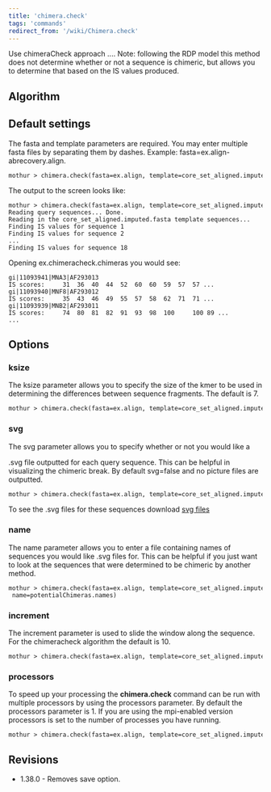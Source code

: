 ```yaml
---
title: 'chimera.check'
tags: 'commands'
redirect_from: '/wiki/Chimera.check'
---
```

Use chimeraCheck approach \.... Note: following the RDP model this
method does not determine whether or not a sequence is chimeric, but
allows you to determine that based on the IS values produced.


## Algorithm

## Default settings

The fasta and template parameters are required. You may enter multiple
fasta files by separating them by dashes. Example:
fasta=ex.align-abrecovery.align.

    mothur > chimera.check(fasta=ex.align, template=core_set_aligned.imputed.fasta)

The output to the screen looks like:

    mothur > chimera.check(fasta=ex.align, template=core_set_aligned.imputed.fasta)
    Reading query sequences... Done.
    Reading in the core_set_aligned.imputed.fasta template sequences...    DONE.
    Finding IS values for sequence 1
    Finding IS values for sequence 2
    ...
    Finding IS values for sequence 18

Opening ex.chimeracheck.chimeras you would see:

    gi|11093941|MNA3|AF293013
    IS scores:     31  36  40  44  52  60  60  59  57  57 ...
    gi|11093940|MNF8|AF293012
    IS scores:     35  43  46  49  55  57  58  62  71  71 ...
    gi|11093939|MNB2|AF293011
    IS scores:     74  80  81  82  91  93  98  100     100 89 ...  
    ...

## Options

### ksize

The ksize parameter allows you to specify the size of the kmer to be
used in determining the differences between sequence fragments. The
default is 7.

    mothur > chimera.check(fasta=ex.align, template=core_set_aligned.imputed.fasta, ksize=8)

### svg

The svg parameter allows you to specify whether or not you would like a

\.svg file outputted for each query sequence. This can be helpful in
visualizing the chimeric break. By default svg=false and no picture
files are outputted.

    mothur > chimera.check(fasta=ex.align, template=core_set_aligned.imputed.fasta, svg=t)

To see the .svg files for these sequences download [svg
files](https://mothur.s3.us-east-2.amazonaws.com/wiki/chimerachecksvgfiles.zip)

### name

The name parameter allows you to enter a file containing names of
sequences you would like .svg files for. This can be helpful if you just
want to look at the sequences that were determined to be chimeric by
another method.

    mothur > chimera.check(fasta=ex.align, template=core_set_aligned.imputed.fasta,
     name=potentialChimeras.names)

### increment

The increment parameter is used to slide the window along the sequence.
For the chimeracheck algorithm the default is 10.

    mothur > chimera.check(fasta=ex.align, template=core_set_aligned.imputed.fasta, increment=50)

### processors

To speed up your processing the
**chimera.check** command can be run with
multiple processors by using the processors parameter. By default the
processors parameter is 1. If you are using the mpi-enabled version
processors is set to the number of processes you have running.

    mothur > chimera.check(fasta=ex.align, template=core_set_aligned.imputed.fasta, processors=2)

## Revisions

-   1.38.0 - Removes save option.


